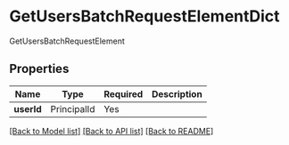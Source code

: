 # GetUsersBatchRequestElementDict

GetUsersBatchRequestElement

## Properties
| Name | Type | Required | Description |
| ------------ | ------------- | ------------- | ------------- |
**userId** | PrincipalId | Yes |  |


[[Back to Model list]](../../README.md#documentation-for-models) [[Back to API list]](../../README.md#documentation-for-api-endpoints) [[Back to README]](../../README.md)
